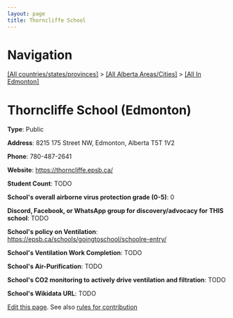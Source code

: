 ```yaml
---
layout: page
title: Thorncliffe School
---
```

# Navigation

[[All countries/states/provinces]](../../..) > [[All Alberta Areas/Cities]](../..) > [[All In Edmonton]](..)

# Thorncliffe School (Edmonton)

**Type**: Public

**Address**: 8215 175 Street NW, Edmonton, Alberta T5T 1V2

**Phone**: 780-487-2641

**Website**: <https://thorncliffe.epsb.ca/>

**Student Count**: TODO

**School's overall airborne virus protection grade (0-5)**: 0

**Discord, Facebook, or WhatsApp group for discovery/advocacy for THIS school**: TODO

**School's policy on Ventilation**: <https://epsb.ca/schools/goingtoschool/schoolre-entry/>

**School's Ventilation Work Completion**: TODO

**School's Air-Purification**: TODO

**School's CO2 monitoring to actively drive ventilation and filtration**: TODO

**School's Wikidata URL**: TODO


[Edit this page](https://github.com/ventilate-schools/AB/edit/main/./Edmonton/Thorncliffe_School.md). See also [rules for contribution](../../../contribution-rules/)